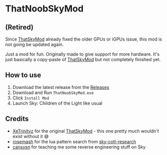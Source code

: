 # ThatNoobSkyMod

## (Retired)
Since [ThatSkyMod](https://github.com/XeTrinityz/ThatSkyMod) already fixed the older GPUs or iGPUs issue, this mod is not going be updated again.

Just a mod for fun. Originally made to give support for more hardware.
It's just basically a copy-paste of [ThatSkyMod](https://github.com/XeTrinityz/ThatSkyMod) but not completely finished yet.

## How to use
1. Download the latest release from the [Releases](https://github.com/alvindimas05/ThatNoobSkyMod/releases/latest)
2. Download and Run `ThatNoobSkyMod.exe`
3. Click `Install Mod`
4. Launch Sky: Children of the Light like usual

## Credits
- [XeTrinityz](https://github.com/XeTrinityz) for the original [ThatSkyMod](https://github.com/XeTrinityz/ThatSkyMod) - this one pretty much wouldn't exist without it 😅 
- [rosemash](https://github.com/rosemash) for the lua pattern search from [sky-cotl-research](https://github.com/rosemash/sky-cotl-research)
- [cansysn](https://github.com/cansysn) for teaching me some reverse engineering stuff on Sky
